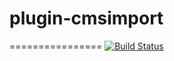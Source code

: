 # plugin-cmsimport
================
[![Build Status](https://travis-ci.org/EQdkpPlus/plugin-cmsimport.svg)](https://travis-ci.org/EQdkpPlus/plugin-cmsimport)
